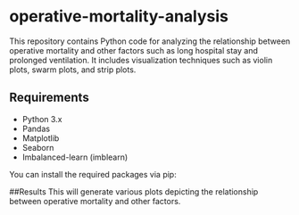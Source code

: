 # operative-mortality-analysis
This repository contains Python code for analyzing the relationship between operative mortality and other factors such as long hospital stay and prolonged ventilation. It includes visualization techniques such as violin plots, swarm plots, and strip plots.

## Requirements
- Python 3.x
- Pandas
- Matplotlib
- Seaborn
- Imbalanced-learn (imblearn)

You can install the required packages via pip:

##Results
This will generate various plots depicting the relationship between operative mortality and other factors.

